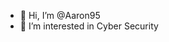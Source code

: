 - 👋 Hi, I’m @Aaron95
- 👀 I’m interested in Cyber Security

<!---
Aaron95/Aaron95 is a ✨ special ✨ repository because its `README.md` (this file) appears on your GitHub profile.
You can click the Preview link to take a look at your changes.
--->

